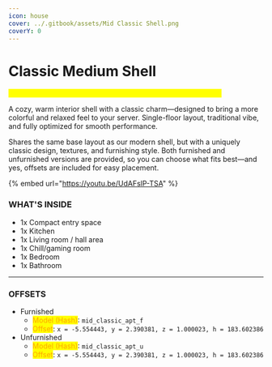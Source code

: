 ```yaml
---
icon: house
cover: ../.gitbook/assets/Mid Classic Shell.png
coverY: 0
---
```


# Classic Medium Shell

<mark style="color:yellow;">**Furnished + Unfurnished Versions Included | Offsets Included**</mark>

A cozy, warm interior shell with a classic charm—designed to bring a more colorful and relaxed feel to your server. Single-floor layout, traditional vibe, and fully optimized for smooth performance.

Shares the same base layout as our modern shell, but with a uniquely classic design, textures, and furnishing style. Both furnished and unfurnished versions are provided, so you can choose what fits best—and yes, offsets are included for easy placement.

{% embed url="https://youtu.be/UdAFslP-TSA" %}

### WHAT'S INSIDE

* 1x Compact entry space
* 1x Kitchen
* 1x Living room / hall area
* 1x Chill/gaming room
* 1x Bedroom
* 1x Bathroom

***

### OFFSETS

* Furnished
  * <mark style="color:orange;">Model (Hash)</mark>: `mid_classic_apt_f`
  * <mark style="color:orange;">Offset</mark>: `x = -5.554443, y = 2.390381, z = 1.000023, h = 183.602386`
* Unfurnished
  * <mark style="color:orange;">Model (Hash)</mark>: `mid_classic_apt_u`
  * <mark style="color:orange;">Offset</mark>: `x = -5.554443, y = 2.390381, z = 1.000023, h = 183.602386`
